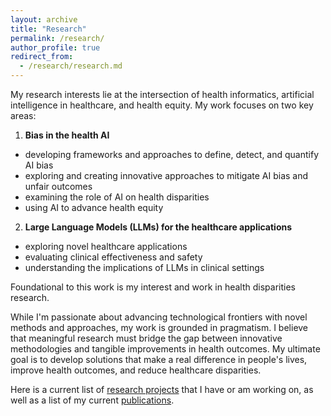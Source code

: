 ```yaml
---
layout: archive
title: "Research"
permalink: /research/
author_profile: true
redirect_from: 
  - /research/research.md
---
```


My research interests lie at the intersection of health informatics, artificial intelligence in healthcare, and health equity. My work focuses on two key areas:

1. **Bias in the health AI** 
  - developing frameworks and approaches to define, detect, and quantify AI bias
  - exploring and creating innovative approaches to mitigate AI bias and unfair outcomes
  - examining the role of AI on health disparities
  - using AI to advance health equity

2. **Large Language Models (LLMs) for the healthcare applications** 
  - exploring novel healthcare applications
  - evaluating clinical effectiveness and safety
  - understanding the implications of LLMs in clinical settings

Foundational to this work is my interest and work in health disparities research.

While I'm passionate about advancing technological frontiers with novel methods and approaches, my work is grounded in pragmatism. I believe that meaningful research must bridge the gap between innovative methodologies and tangible improvements in health outcomes. My ultimate goal is to develop solutions that make a real difference in people's lives, improve health outcomes, and reduce healthcare disparities.

Here is a current list of [research projects](/) that I have or am working on, as well as a list of my current [publications](/research/publications/).